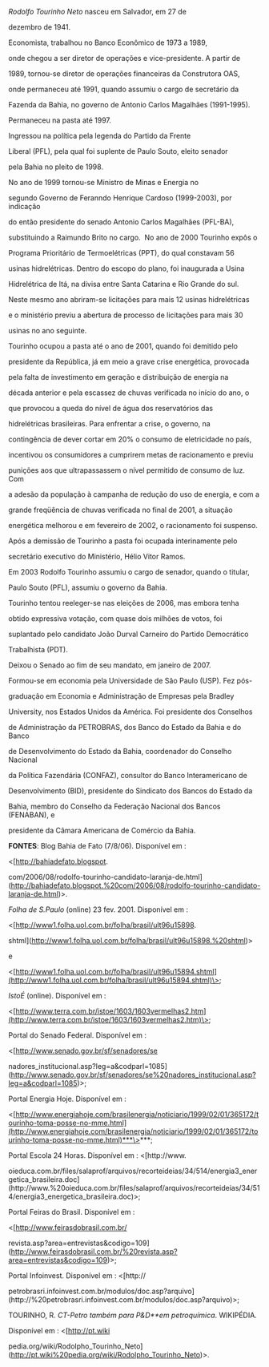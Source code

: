 

*Rodolfo Tourinho Neto* nasceu em Salvador, em 27 de

dezembro de 1941.



Economista, trabalhou no Banco Econômico de 1973 a 1989,

onde chegou a ser diretor de operações e vice-presidente. A partir de

1989, tornou-se diretor de operações financeiras da Construtora OAS,

onde permaneceu até 1991, quando assumiu o cargo de secretário da

Fazenda da Bahia, no governo de Antonio Carlos Magalhães (1991-1995).

Permaneceu na pasta até 1997.



Ingressou na política pela legenda do Partido da Frente

Liberal (PFL), pela qual foi suplente de Paulo Souto, eleito senador

pela Bahia no pleito de 1998.



No ano de 1999 tornou-se Ministro de Minas e Energia no

segundo Governo de Feranndo Henrique Cardoso (1999-2003), por indicação

do então presidente do senado Antonio Carlos Magalhães (PFL-BA),

substituindo a Raimundo Brito no cargo.  No ano de 2000 Tourinho expôs o

Programa Prioritário de Termoelétricas (PPT), do qual constavam 56

usinas hidrelétricas. Dentro do escopo do plano, foi inaugurada a Usina

Hidrelétrica de Itá, na divisa entre Santa Catarina e Rio Grande do sul.

Neste mesmo ano abriram-se licitações para mais 12 usinas hidrelétricas

e o ministério previu a abertura de processo de licitações para mais 30

usinas no ano seguinte.



Tourinho ocupou a pasta até o ano de 2001, quando foi demitido pelo

presidente da República, já em meio a grave crise energética, provocada

pela falta de investimento em geração e distribuição de energia na

década anterior e pela escassez de chuvas verificada no início do ano, o

que provocou a queda do nível de água dos reservatórios das

hidrelétricas brasileiras. Para enfrentar a crise, o governo, na

contingência de dever cortar em 20% o consumo de eletricidade no país,

incentivou os consumidores a cumprirem metas de racionamento e previu

punições aos que ultrapassassem o nível permitido de consumo de luz. Com

a adesão da população à campanha de redução do uso de energia, e com a

grande freqüência de chuvas verificada no final de 2001, a situação

energética melhorou e em fevereiro de 2002, o racionamento foi suspenso.

Após a demissão de Tourinho a pasta foi ocupada interinamente pelo

secretário executivo do Ministério, Hélio Vitor Ramos.



Em 2003 Rodolfo Tourinho assumiu o cargo de senador, quando o titular,

Paulo Souto (PFL), assumiu o governo da Bahia.



Tourinho tentou reeleger-se nas eleições de 2006, mas embora tenha

obtido expressiva votação, com quase dois milhões de votos, foi

suplantado pelo candidato João Durval Carneiro do Partido Democrático

Trabalhista (PDT).



Deixou o Senado ao fim de seu mandato, em janeiro de 2007.



Formou-se em economia pela Universidade de São Paulo (USP). Fez pós-

graduação em Economia e Administração de Empresas pela Bradley

University, nos Estados Unidos da América. Foi presidente dos Conselhos

de Administração da PETROBRAS, dos Banco do Estado da Bahia e do Banco

de Desenvolvimento do Estado da Bahia, coordenador do Conselho Nacional

da Política Fazendária (CONFAZ), consultor do Banco Interamericano de

Desenvolvimento (BID), presidente do Sindicato dos Bancos do Estado da

Bahia, membro do Conselho da Federação Nacional dos Bancos (FENABAN), e

presidente da Câmara Americana de Comércio da Bahia.





**FONTES**: Blog Bahia de Fato (7/8/06). Disponível em :

\<[http://bahiadefato.blogspot.

com/2006/08/rodolfo-tourinho-candidato-laranja-de.html](http://bahiadefato.blogspot.%20com/2006/08/rodolfo-tourinho-candidato-laranja-de.html)\>.

*Folha de S.Paulo* (online) 23 fev. 2001. Disponível em :

\<[http://www1.folha.uol.com.br/folha/brasil/ult96u15898.

shtml](http://www1.folha.uol.com.br/folha/brasil/ult96u15898.%20shtml)\>

e

\<[http://www1.folha.uol.com.br/folha/brasil/ult96u15894.shtml](http://www1.folha.uol.com.br/folha/brasil/ult96u15894.shtml)\>;

*IstoÉ* (online). Disponível em :

\<[http://www.terra.com.br/istoe/1603/1603vermelhas2.htm](http://www.terra.com.br/istoe/1603/1603vermelhas2.htm)\>;

Portal do Senado Federal. Disponível em :

\<[http://www.senado.gov.br/sf/senadores/se

nadores\_institucional.asp?leg=a&codparl=1085](http://www.senado.gov.br/sf/senadores/se%20nadores_institucional.asp?leg=a&codparl=1085)\>;

Portal Energia Hoje. Disponível em :



\<[http://www.energiahoje.com/brasilenergia/noticiario/1999/02/01/365172/tourinho-toma-posse-no-mme.html](http://www.energiahoje.com/brasilenergia/noticiario/1999/02/01/365172/tourinho-toma-posse-no-mme.html)***\>***;

Portal Escola 24 Horas. Disponível em : \<[http://www.

oieduca.com.br/files/salaprof/arquivos/recorteideias/34/514/energia3\_energetica\_brasileira.doc](http://www.%20oieduca.com.br/files/salaprof/arquivos/recorteideias/34/514/energia3_energetica_brasileira.doc)\>;

Portal Feiras do Brasil. Disponível em :

\<[http://www.feirasdobrasil.com.br/

revista.asp?area=entrevistas&codigo=109](http://www.feirasdobrasil.com.br/%20revista.asp?area=entrevistas&codigo=109)\>;

Portal Infoinvest. Disponível em : \<[http://

petrobrasri.infoinvest.com.br/modulos/doc.asp?arquivo](http://%20petrobrasri.infoinvest.com.br/modulos/doc.asp?arquivo)\>;

TOURINHO, R. *CT-Petro* *também para P&D**em petroquímica*. WIKIPÉDIA.

Disponível em : \<[http://pt.wiki

pedia.org/wiki/Rodolpho\_Tourinho\_Neto](http://pt.wiki%20pedia.org/wiki/Rodolpho_Tourinho_Neto)\>.



